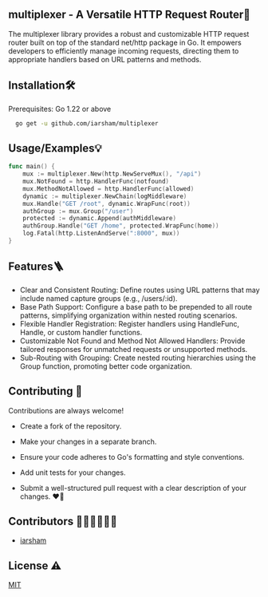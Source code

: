 ## multiplexer - A Versatile HTTP Request Router🚀

The multiplexer library provides a robust and customizable HTTP request router built on top of the standard net/http package in Go. It empowers developers to efficiently manage incoming requests, directing them to appropriate handlers based on URL patterns and methods.
## Installation🛠

Prerequisites: Go 1.22 or above


```bash
  go get -u github.com/iarsham/multiplexer
```

## Usage/Examples💡

```go
func main() {
	mux := multiplexer.New(http.NewServeMux(), "/api")
	mux.NotFound = http.HandlerFunc(notfound)
	mux.MethodNotAllowed = http.HandlerFunc(allowed)
	dynamic := multiplexer.NewChain(logMiddleware)
	mux.Handle("GET /root", dynamic.WrapFunc(root))
	authGroup := mux.Group("/user")
	protected := dynamic.Append(authMiddleware)
	authGroup.Handle("GET /home", protected.WrapFunc(home))
	log.Fatal(http.ListenAndServe(":8000", mux))
}
```


## Features🪜

- Clear and Consistent Routing: Define routes using URL patterns that may include named capture groups (e.g., /users/:id).
- Base Path Support: Configure a base path to be prepended to all route patterns, simplifying organization within nested routing scenarios.
- Flexible Handler Registration: Register handlers using HandleFunc, Handle, or custom handler functions.
- Customizable Not Found and Method Not Allowed Handlers: Provide tailored responses for unmatched requests or unsupported methods.
- Sub-Routing with Grouping: Create nested routing hierarchies using the Group function, promoting better code organization.

## Contributing 🤝

Contributions are always welcome!

- Create a fork of the repository.

- Make your changes in a separate branch.

- Ensure your code adheres to Go's formatting and style conventions.

- Add unit tests for your changes.

- Submit a well-structured pull request with a clear description of your changes.
  ❤️‍🔥
## Contributors 👨🏻‍💻👩🏼‍💻

- [iarsham](https://www.github.com/iarsham)


## License ⚠️

[MIT](https://choosealicense.com/licenses/mit/)


